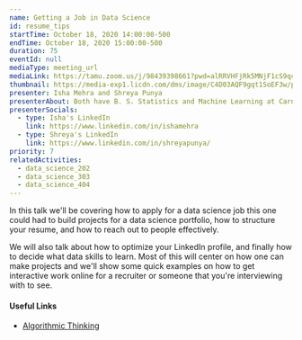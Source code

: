 ```yaml
---
name: Getting a Job in Data Science
id: resume_tips
startTime: October 18, 2020 14:00:00-500
endTime: October 18, 2020 15:00:00-500
duration: 75
eventId: null
mediaType: meeting_url
mediaLink: https://tamu.zoom.us/j/98439398661?pwd=alRRVHFjRk5MNjF1cS9qcTFoUVNnUT09
thumbnail: https://media-exp1.licdn.com/dms/image/C4D03AQF9gqt1SoEF3w/profile-displayphoto-shrink_800_800/0?e=1608163200&v=beta&t=CtchsuNwPucK0cyKxZPinxWy5wE6-otvlTZEuKkbSR4
presenter: Isha Mehra and Shreya Punya
presenterAbout: Both have B. S. Statistics and Machine Learning at Carnegie Mellon University Isha - Data Scientist at Facebook, Shreya - Data Scientist at Instagram Both were TAs for Computer Science classes at Carnegie Mellon University (Isha Intro to CS, Shreya Intro to ML)
presenterSocials:
  - type: Isha's LinkedIn
    link: https://www.linkedin.com/in/ishamehra
  - type: Shreya's LinkedIn
    link: https://www.linkedin.com/in/shreyapunya/
priority: 7
relatedActivities:
  - data_science_202
  - data_science_303
  - data_science_404
---
```


In this talk we'll be covering how to apply for a data science job this one could had to build projects for a data science portfolio, how to structure your resume, and how to reach out to people effectively.

We will also talk about how to optimize your LinkedIn profile, and finally how to decide what data skills to learn. Most of this will center on how one can make projects and we'll show some quick examples on how to get interactive work online for a recruiter or someone that you're interviewing with to see.

#### Useful Links

- [Algorithmic Thinking](https://www.cs.cmu.edu/~112/notes/notes-algorithmic-thinking.html)
